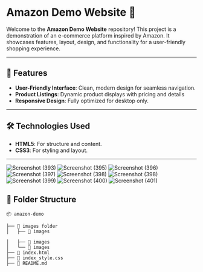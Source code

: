# Amazon Demo Website 🌟

Welcome to the **Amazon Demo Website** repository! This project is a demonstration of an e-commerce platform inspired by Amazon. It showcases features, layout, design, and functionality for a user-friendly shopping experience.

---

## 🚀 Features

- **User-Friendly Interface**: Clean, modern design for seamless navigation.
- **Product Listings**: Dynamic product displays with pricing and details
- **Responsive Design**: Fully optimized for desktop only. 

---

## 🛠️ Technologies Used

- **HTML5**: For structure and content.
- **CSS3**: For styling and layout.

---

![Screenshot (393)](https://github.com/user-attachments/assets/51fe521c-c3aa-4b26-83fe-0fd0d4863de9)
![Screenshot (395)](https://github.com/user-attachments/assets/ed5a1d36-abd6-412f-8ce2-be3b856e0fd1)
![Screenshot (396)](https://github.com/user-attachments/assets/5284efda-6474-45ff-bd03-f54fb8db6ac1)
![Screenshot (397)](https://github.com/user-attachments/assets/07e16efa-5eb1-400c-9d31-f843322d33c9)
![Screenshot (398)](https://github.com/user-attachments/assets/ac79af73-3d43-412c-b7af-7a638ab8cd7e)
![Screenshot (398)](https://github.com/user-attachments/assets/ac79af73-3d43-412c-b7af-7a638ab8cd7e)
![Screenshot (399)](https://github.com/user-attachments/assets/8c544c59-f427-4b6d-a825-730a8ed53051)
![Screenshot (400)](https://github.com/user-attachments/assets/6924a3b8-2091-4147-9a7c-54a47aa8c675)
![Screenshot (401)](https://github.com/user-attachments/assets/08eb11b8-12d7-4a3a-8a2e-79cd9f67a7d6)

## 📂 Folder Structure
```plaintext
📦 amazon-demo

├── 📁 images folder
│   ├── 📁 images

│   ├── 📁 images
│   └── 📁 images
├── 📄 index.html
├── 📄 index_style.css
├── 📄 README.md


